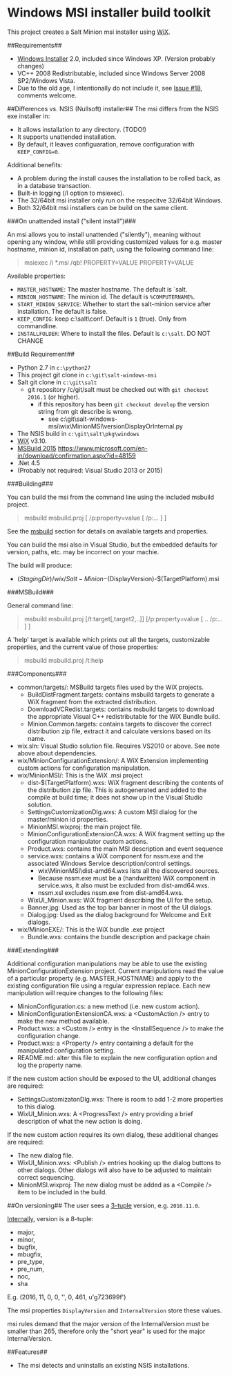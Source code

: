 Windows MSI installer build toolkit
================

This project creates a Salt Minion msi installer using [WiX][WiXId].

##Requirements##
- [Windows Installer][WindowsInstaller] 2.0, included since Windows XP. (Version probably changes)
-  VC++ 2008 Redistributable, included since Windows Server 2008 SP2/Windows Vista.
  - Due to the old age, I intentionally do not include it, see [Issue #18][issue18], comments welcome.
 
##Differences vs. NSIS (Nullsoft) installer##
The msi differs from the NSIS exe installer in:
- It allows installation to any directory. (TODO!)
- It supports unattended installation.
- By default, it leaves configuaration, remove configuration with `KEEP_CONFIG=0`.

Additional benefits:
- A problem during the install causes the installation to be rolled back, as in a database transaction.
- Built-in logging (/l option to msiexec).
- The 32/64bit msi installer only run on the respecitve 32/64bit Windows.
- Both 32/64bit msi installers can be build on the same client. 

###On unattended install ("silent install")###

An msi allows you to install unattended ("silently"), meaning without opening any window, while still providing
customized values for e.g. master hostname, minion id, installation path, using the following command line:

> msiexec /i *.msi /qb! PROPERTY=VALUE PROPERTY=VALUE 


Available properties:

- `MASTER_HOSTNAME`: The master hostname. The default is `salt.
- `MINION_HOSTNAME`: The minion id. The default is `%COMPUTERNAME%`.
- `START_MINION_SERVICE`: Whether to start the salt-minion service after installation. The default is false.
- `KEEP_CONFIG`: keep c:\salt\conf. Default is `1` (true). Only from commandline.
- `INSTALLFOLDER`: Where to install the files. Default is `c:\salt`. DO NOT CHANGE


##Build Requirement##

- Python 2.7 in `c:\python27`
- This project git clone in `c:\git\salt-windows-msi`
- Salt git clone in `c:\git\salt`
  - git repository /c/git/salt must be checked out with `git checkout 2016.1` (or higher).
    - if this repository has been `git checkout develop` the version string from git describe is wrong.
      - see c:\git\salt-windows-msi\wix\MinionMSI\versionDisplayOrInternal.py
- The NSIS build in `c:\git\salt\pkg\windows`
- [WiX][WiXId] v3.10.
- [MSBuild 2015][MSBuild2015Id]  https://www.microsoft.com/en-in/download/confirmation.aspx?id=48159
- .Net 4.5
- (Probably not required: Visual Studio 2013 or 2015)


###Building###

You can build the msi from the command line using the included msbuild project.

> msbuild msbuild.proj [ /p:property=value [ /p:... ] ]

See the [msbuild](#msbuild) section for details on available
targets and properties.

You can build the msi also in Visual Studio, but the embedded defaults for
version, paths, etc. may be incorrect on your machie.

The build will produce:
 - $(StagingDir)/wix/Salt-Minion-$(DisplayVersion)-$(TargetPlatform).msi

###<a id="msbuild"></a>MSBuild###

General command line:

> msbuild msbuild.proj \[/t:target[,target2,..]] \[/p:property=value [ .. /p:... ] ]

A 'help' target is available which prints out all the targets, customizable
properties, and the current value of those properties:

> msbuild msbuild.proj /t:help


###Components###

- common/targets/: MSBuild targets files used by the WiX projects.
  - BuildDistFragment.targets: contains msbuild targets to generate a WiX
    fragment from the extracted distribution.
  - DownloadVCRedist.targets: contains msbuild targets to download the
    appropriate Visual C++ redistributable for the WiX Bundle build.
  - Minion.Common.targets: contains targets to discover the correct
    distribution zip file, extract it and calculate versions based on its name.
- wix.sln: Visual Studio solution file. Requires VS2010 or above. See
  note above about dependencies.
- wix/MinionConfigurationExtension/: A WiX Extension implementing custom
  actions for configuration manipulation.
- wix/MinionMSI/: This is the WiX .msi project
  - dist-$(TargetPlatform).wxs: WiX fragment describing the contents of the
    distribution zip file. This is autogenerated and added to the compile at
    build time; it does not show up in the Visual Studio solution.
  - SettingsCustomizationDlg.wxs: A custom MSI dialog for the master/minion id
    properties.
  - MinionMSI.wixproj: the main project file.
  - MinionConfigurationExtensionCA.wxs: A WiX fragment setting up the
    configuration manipulator custom actions.
  - Product.wxs: contains the main MSI description and event sequence
  - service.wxs: contains a WiX component for nssm.exe and the
    associated Windows Service description/control settings.
    - wix\MinionMSI\dist-amd64.wxs lists all the discovered sources.
    - Because nssm.exe must be a (handwritten) WiX component in service.wxs, it also must be excluded from dist-amd64.wxs. 
    - nssm.xsl excludes nssm.exe from dist-amd64.wxs.
  - WixUI\_Minion.wxs: WiX fragment describing the UI for the setup.
  - Banner.jpg: Used as the top bar banner in most of the UI dialogs.
  - Dialog.jpg: Used as the dialog background for Welcome and Exit dialogs.
- wix/MinionEXE/: This is the WiX bundle .exe project
  - Bundle.wxs: contains the bundle description and package chain


###Extending###

Additional configuration manipulations may be able to use the existing
MinionConfigurationExtension project. Current manipulations read the
value of a particular property (e.g. MASTER\_HOSTNAME) and apply to the
existing configuration file using a regular expression replace. Each new
manipulation will require changes to the following files:

- MinionConfiguration.cs: a new method (i.e. new custom action).
- MinionConfigurationExtensionCA.wxs: a &lt;CustomAction /&gt; entry to
  make the new method available.
- Product.wxs: a &lt;Custom /&gt; entry in the &lt;InstallSequence /&gt;
  to make the configuration change.
- Product.wxs: a &lt;Property /&gt; entry containing a default for the
  manipulated configuration setting.
- README.md: alter this file to explain the new configuration option and
  log the property name.

If the new custom action should be exposed to the UI, additional changes
are required:

- SettingsCustomizatonDlg.wxs: There is room to add 1-2 more properties
  to this dialog.
- WixUI\_Minion.wxs: A &lt;ProgressText /&gt; entry providing a brief
  description of what the new action is doing.

If the new custom action requires its own dialog, these additional
changes are required:

- The new dialog file.
- WixUI\_Minion.wxs: &lt;Publish /&gt; entries hooking up the dialog
  buttons to other dialogs. Other dialogs will also have to be adjusted
  to maintain correct sequencing.
- MinionMSI.wixproj: The new dialog must be added as a &lt;Compile /&gt;
  item to be included in the build.

##On versioning##
The user sees a [3-tuple][version_html] version, e.g. `2016.11.0`.

[Internally][version_py], version is a 8-tuple:
- major,
- minor,
- bugfix,
- mbugfix,
- pre_type,
- pre_num,
- noc,
- sha

E.g. (2016, 11, 0, 0, '', 0, 461, u'g723699f')

The msi properties `DisplayVersion` and `InternalVersion` store these values.

msi rules demand that the major version of the InternalVersion must be smaller than 265, therefore only the "short year" is used for the major InternalVersion.


##Features##
- The msi detects and uninstalls an existing NSIS installations.


[WiXId]: http://wixtoolset.org "WiX Homepage"
[MSBuildId]: http://msdn.microsoft.com/en-us/library/0k6kkbsd(v=vs.120).aspx "MSBuild Reference"
[MSBuild2015Id]: https://www.microsoft.com/en-in/download/details.aspx?id=48159
[version_html]: https://docs.saltstack.com/en/latest/topics/releases/version_numbers.html
[version_py]: https://github.com/saltstack/salt/blob/develop/salt/version.py
[WindowsInstaller]:https://en.wikipedia.org/wiki/Windows_Installer#Versions
[issue18]:https://github.com/markuskramerIgitt/salt-windows-msi/issues/18